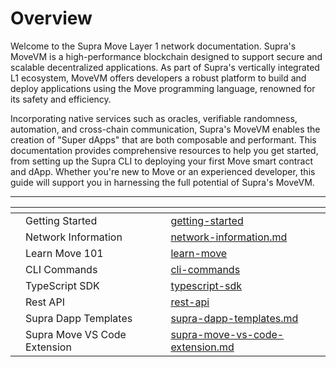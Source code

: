 # Overview

Welcome to the Supra Move Layer 1 network documentation. Supra's MoveVM is a high-performance blockchain designed to support secure and scalable decentralized applications. As part of Supra's vertically integrated L1 ecosystem, MoveVM offers developers a robust platform to build and deploy applications using the Move programming language, renowned for its safety and efficiency.

Incorporating native services such as oracles, verifiable randomness, automation, and cross-chain communication, Supra's MoveVM enables the creation of "Super dApps" that are both composable and performant. This documentation provides comprehensive resources to help you get started, from setting up the Supra CLI to deploying your first Move smart contract and dApp. Whether you're new to Move or an experienced developer, this guide will support you in harnessing the full potential of Supra's MoveVM.

***

<table data-view="cards"><thead><tr><th></th><th></th><th></th><th data-hidden data-card-target data-type="content-ref"></th></tr></thead><tbody><tr><td></td><td>Getting Started</td><td></td><td><a href="getting-started/">getting-started</a></td></tr><tr><td></td><td>Network Information</td><td></td><td><a href="network-information.md">network-information.md</a></td></tr><tr><td></td><td>Learn Move 101</td><td></td><td><a href="learn-move/">learn-move</a></td></tr><tr><td></td><td>CLI Commands</td><td></td><td><a href="cli-commands/">cli-commands</a></td></tr><tr><td></td><td>TypeScript SDK</td><td></td><td><a href="typescript-sdk/">typescript-sdk</a></td></tr><tr><td></td><td>Rest API</td><td></td><td><a href="rest-api/">rest-api</a></td></tr><tr><td></td><td>Supra Dapp Templates</td><td></td><td><a href="dev/supra-dapp-templates.md">supra-dapp-templates.md</a></td></tr><tr><td></td><td>Supra Move VS Code Extension</td><td></td><td><a href="dev/supra-move-vs-code-extension.md">supra-move-vs-code-extension.md</a></td></tr></tbody></table>
